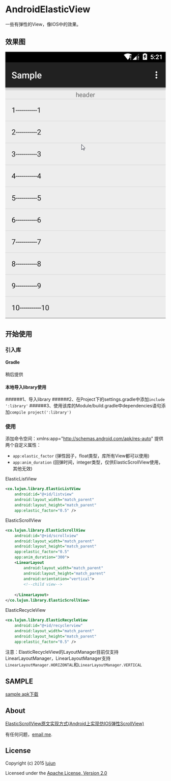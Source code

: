 # AndroidElasticView
一些有弹性的View，像IOS中的效果。

## 效果图
<img src="/screenshots/androidelasticview.gif" alt="androidelasticview" title="androidelasticview" />

## 开始使用
### 引入库
#### Gradle
稍后提供

#### 本地导入library使用
######1、导入library
######2、在Project下的settings.gradle中添加`include ':library'`
######3、使用该库的Module/build.gradle中dependencies语句添加`compile project(':library')`

### 使用
添加命令空间：xmlns:app="http://schemas.android.com/apk/res-auto"
提供两个自定义属性：
* `app:elastic_factor` (弹性因子，float类型，库所有View都可以使用)
* `app:anim_duration` (回弹时间，integer类型，仅供ElasticScrollView使用，其他无效)

ElasticListView
```xml
<co.lujun.library.ElasticListView
    android:id="@+id/listview"
    android:layout_width="match_parent"
    android:layout_height="match_parent"
    app:elastic_factor="0.5" />
```

ElasticScrollView
```xml
<co.lujun.library.ElasticScrollView
    android:id="@+id/scrollview"
    android:layout_width="match_parent"
    android:layout_height="match_parent"
    app:elastic_factor="0.5"
    app:anim_duration="300">
    <LinearLayout
        android:layout_width="match_parent"
        android:layout_height="match_parent"
        android:orientation="vertical">
        <!--child view-->

    </LinearLayout>
</co.lujun.library.ElasticScrollView>
```

ElasticRecycleView
```xml
<co.lujun.library.ElasticRecycleView
    android:id="@+id/recyclerview"
    android:layout_width="match_parent"
    android:layout_height="match_parent"
    app:elastic_factor="0.5" />
```
注意：ElasticRecycleView的LayoutManager目前仅支持LinearLayoutManager，LinearLayoutManager支持`LinearLayoutManager.HORIZONTAL`和`LinearLayoutManager.VERTICAL`

## SAMPLE
[sample apk下载](/sample/sample-release.apk)

## About
[ElasticScrollView原文实现方式(Android上实现仿IOS弹性ScrollView)](http://www.2cto.com/kf/201402/279066.html)

有任何问题，[email me](mailto:lujunat1993@gmail.com).

## License
Copyright (c) 2015 [lujun](http://lujun.co)

Licensed under the [Apache License, Version 2.0](http://www.apache.org/licenses/LICENSE-2.0.html)